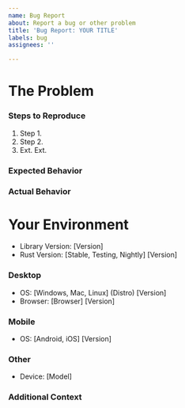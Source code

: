 ```yaml
---
name: Bug Report 
about: Report a bug or other problem 
title: 'Bug Report: YOUR TITLE'
labels: bug 
assignees: ''

---
```


# The Problem

<!-- Please provide a clear description of the bug. -->

### Steps to Reproduce

<!-- What did you do to trigger the bug? -->

1. Step 1.
2. Step 2.
3. Ext. Ext.

### Expected Behavior

<!-- What did you expect to happen? -->

### Actual Behavior

<!-- What actually happened? -->

# Your Environment

<!-- Information about your environment. Please fill out the relevant section(s) for your platform. -->

- Library Version: [Version]
- Rust Version: [Stable, Testing, Nightly] [Version]

### Desktop

- OS: [Windows, Mac, Linux] (Distro) [Version]
- Browser: [Browser] [Version]

### Mobile

- OS: [Android, iOS] [Version]

### Other

- Device: [Model]

<!-- Please include any other needed information about the platform. -->

### Additional Context

<!-- Anything else we need to know? -->

